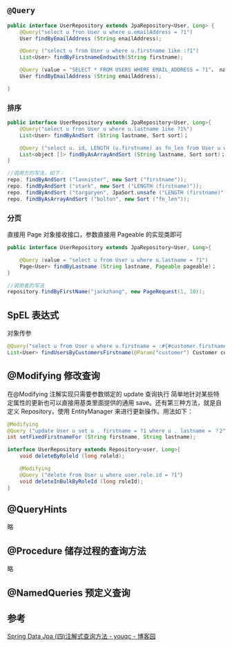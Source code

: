 ## `@Query`

```java
public interface UserRepository extends JpaRepository<User, Long> {
    @Query("select u fron User u where u.emailAddress = ?1")
    User findByEmailAddress (String enailAddress);

    @Query ("select u from User u where u.firstname 1ike :?1")
	List<User> findByFirstnameEndswith(String firstname);

	@Query (value = "SELECT * FROM USERS WHERE EMAIL_ADDRESS = ?1"， nativeQuery=true)
	User findByEmailAddress (String emailAddress);

}
```

### 排序

```java
public interface UserRepository extends JpaRepository<User, Long>{
	@Query("select u fron User u where u.lastname 1ike ?1%")
	List<User> findByAndSort (String lastname, Sort sort)；

	@Query ("select u. id, LENGTH (u.firstname) as fn_len from User u where u.lastname like ?1%")
	List<object []> findByAsArrayAndSort (String lastname, Sort sort)；
}

//调用方的写法，如下：
repo. findByAndSort ("lannister", new Sort ("firstname"));
repo. findByAndSort ("stark", new Sort ("LENGTH (firstname)"));
repo. findByAndSort ("targaryen", JpaSort.unsafe ("LENGTH (firstname)"));
repo. findByAsArrayAndSort ("bolton", new Sort ("fn_len"));
```

### 分页

直接用 Page 对象接收接口，参数直接用 Pageable 的实现类即可

```java
public interface UserRepository extends JpaRepository<User, Long>{

	@Query (value = "select u from User u where u.lastname = ?1")
	Page<User> findByLastname (String lastname, Pageable pageable)；
}

//调用者的写法
repository.findByFirstName("jackzhang", new PageRequest(1, 10));
```

## SpEL 表达式

对象传参

```java
@Query("select u from User u where u.firstname = :#{#customer.firstname}")
List<User> findUsersByCustomersFirstname(@Param("customer") Customer customer);
```

## @Modifying 修改查询

在@Modifying 注解实现只需要参数绑定的 update 查询执行
简单地针对某些特定属性的更新也可以直接用基类里面提供的通用 save。还有第三种方法，就是自定义 Repository，使用 EntityManager 来进行更新操作。用法如下：

```java
@Modifying
@Query ("update User u set u . firstname = ?1 where u . lastname = ？2")
int setFixedFirstnameFor (String firstname, String lastname);

interface UserRepository extends Repository<user, Long>{
	void deleteByRoleld (long roleld);

	@Modifying
	@Query ("delete from User u where user.role.id = ?1"）
	void deleteInBulkByRoleId (long roleId);
}

```

## @QueryHints

略

## @Procedure 储存过程的查询方法

略

## @NamedQueries 预定义查询

## 参考

[Spring Data Jpa (四)注解式查询方法 - youqc - 博客园](https://www.cnblogs.com/youqc/p/11097574.html)
